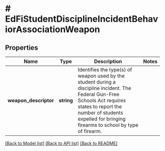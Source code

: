 # # EdFiStudentDisciplineIncidentBehaviorAssociationWeapon

## Properties

Name | Type | Description | Notes
------------ | ------------- | ------------- | -------------
**weapon_descriptor** | **string** | Identifies the type(s) of weapon used by the student during a discipline incident. The Federal Gun-Free Schools Act requires states to report the number of students expelled for bringing firearms to school by type of firearm. |

[[Back to Model list]](../../README.md#models) [[Back to API list]](../../README.md#endpoints) [[Back to README]](../../README.md)
